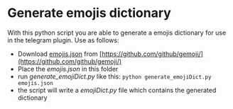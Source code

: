 # Generate emojis dictionary

With this python script you are able to generate a emojis dictionary for use in the telegram plugin.
Use as follows:
* Download [emojis.json](https://github.com/github/gemoji/blob/master/db/emoji.json) from [https://github.com/github/gemoji/](https://github.com/github/gemoji/)
* Place the _emojis.json_ in this folder
* run _generate_emojiDict.py_ like this: `python generate_emojiDict.py emojis.json`
* the script will write a _emojiDict.py_ file which contains the generated dictionary
